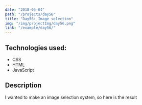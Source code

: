 ```yaml
---
date: "2018-05-04"
path: "/projects/day56"
title: "Day56: Image selection"
img: "/img/projectImg/day56.png"
link: "/example/day56/"
---
```


## Technologies used:

- CSS
- HTML
- JavaScript

## Description

I wanted to make an image selection system, so here is the result

